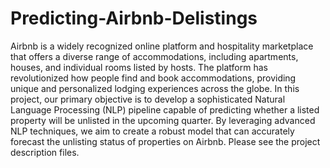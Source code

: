 # Predicting-Airbnb-Delistings
Airbnb is a widely recognized online platform and hospitality marketplace that offers a diverse range of accommodations, including apartments, houses, and individual rooms listed by hosts. The platform has revolutionized how people find and book accommodations, providing unique and personalized lodging experiences across the globe. In this project, our primary objective is to develop a sophisticated Natural Language Processing (NLP) pipeline capable of predicting whether a listed property will be unlisted in the upcoming quarter. By leveraging advanced NLP techniques, we aim to create a robust model that can accurately forecast the unlisting status of properties on Airbnb. 
Please see the project description files. 
